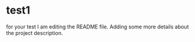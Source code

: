 # test1
for your test
I am editing the README file. Adding some more details about the project description.
